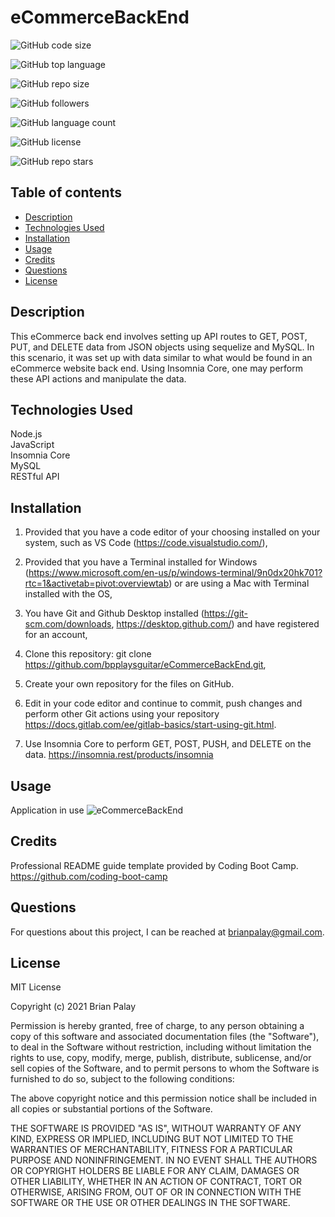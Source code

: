 # eCommerceBackEnd

![GitHub code size](https://img.shields.io/github/languages/code-size/bpplaysguitar/eCommerceBackEnd?color=FFADAD&logo=GitHub&logoColor=FFADAD&style=flat)

![GitHub top language](https://img.shields.io/github/languages/top/bpplaysguitar/eCommerceBackEnd?color=FFD6A5&logo=GitHub&logoColor=FFD6A5&style=flat)  

![GitHub repo size](https://img.shields.io/github/repo-size/bpplaysguitar/eCommerceBackEnd?color=FDFFB6&logo=GitHub&logoColor=FDFFB6&style=flat)  

![GitHub followers](https://img.shields.io/github/followers/bpplaysguitar?color=CAFFBF&logo=GitHub&logoColor=CAFFBF&style=flat)  

![GitHub language count](https://img.shields.io/github/languages/count/bpplaysguitar/eCommerceBackEnd?color=9BF6FF&logo=GitHub&logoColor=9BF6FF&style=flat)  

![GitHub license](https://img.shields.io/github/license/bpplaysguitar/eCommerceBackEnd?color=A0C4FF&logo=GitHub&logoColor=A0C4FF&style=flat)  

![GitHub repo stars](https://img.shields.io/github/stars/bpplaysguitar/eCommerceBackEnd?color=BDB2FF&logo=GitHub&logoColor=BDB2FF&style=flat)  


  ## Table of contents
* [Description](#description)
* [Technologies Used](#technologies-used)
* [Installation](#installation)
* [Usage](#usage)
* [Credits](#credits)
* [Questions](#questions)      
* [License](#license)


## Description
This eCommerce back end involves setting up API routes to GET, POST, PUT, and DELETE data from JSON objects using sequelize and MySQL. In this scenario, it was set up with data similar to what would be found in an eCommerce website back end. Using Insomnia Core, one may perform these API actions and manipulate the data.

## Technologies Used
Node.js <br>
JavaScript <br>
Insomnia Core <br>
MySQL <br>
RESTful API
      
      
## Installation

1. Provided that you have a code editor of your choosing installed on your system, such as VS Code (https://code.visualstudio.com/),

2. Provided that you have a Terminal installed for Windows (https://www.microsoft.com/en-us/p/windows-terminal/9n0dx20hk701?rtc=1&activetab=pivot:overviewtab) or are using a Mac with Terminal installed with the OS,

3. You have Git and Github Desktop installed (https://git-scm.com/downloads, https://desktop.github.com/) and have registered for an account,

4. Clone this repository:
git clone https://github.com/bpplaysguitar/eCommerceBackEnd.git,

5. Create your own repository for the files on GitHub.

6. Edit in your code editor and continue to commit, push changes and perform other Git actions using your repository https://docs.gitlab.com/ee/gitlab-basics/start-using-git.html.

7. Use Insomnia Core to perform GET, POST, PUSH, and DELETE on the data. https://insomnia.rest/products/insomnia
      

## Usage
Application in use
![eCommerceBackEnd](/images/eCommerceBackEnd.gif)
<br>

      
## Credits
Professional README guide template provided by Coding Boot Camp. https://github.com/coding-boot-camp


## Questions
For questions about this project, I can be reached at brianpalay@gmail.com.

## License
MIT License

Copyright (c) 2021 Brian Palay

Permission is hereby granted, free of charge, to any person obtaining a copy
of this software and associated documentation files (the "Software"), to deal
in the Software without restriction, including without limitation the rights
to use, copy, modify, merge, publish, distribute, sublicense, and/or sell
copies of the Software, and to permit persons to whom the Software is
furnished to do so, subject to the following conditions:

The above copyright notice and this permission notice shall be included in all
copies or substantial portions of the Software.

THE SOFTWARE IS PROVIDED "AS IS", WITHOUT WARRANTY OF ANY KIND, EXPRESS OR
IMPLIED, INCLUDING BUT NOT LIMITED TO THE WARRANTIES OF MERCHANTABILITY,
FITNESS FOR A PARTICULAR PURPOSE AND NONINFRINGEMENT. IN NO EVENT SHALL THE
AUTHORS OR COPYRIGHT HOLDERS BE LIABLE FOR ANY CLAIM, DAMAGES OR OTHER
LIABILITY, WHETHER IN AN ACTION OF CONTRACT, TORT OR OTHERWISE, ARISING FROM,
OUT OF OR IN CONNECTION WITH THE SOFTWARE OR THE USE OR OTHER DEALINGS IN THE
SOFTWARE.
